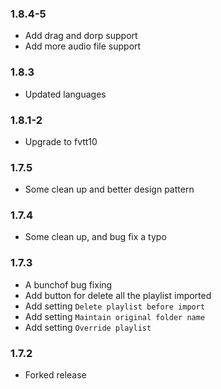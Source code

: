 ### 1.8.4-5

- Add drag and dorp support
- Add more audio file support

### 1.8.3

- Updated languages

### 1.8.1-2

- Upgrade to fvtt10

### 1.7.5

- Some clean up and better design pattern

### 1.7.4

- Some clean up, and bug fix a typo

### 1.7.3

- A bunchof bug fixing
- Add button for delete all the playlist imported
- Add setting `Delete playlist before import`
- Add setting `Maintain original folder name`
- Add setting `Override playlist`

### 1.7.2

- Forked release
